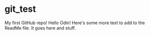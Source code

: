 # git_test
My first GitHub repo!
Hello Odin!
Here's some more text to add to the ReadMe file. It goes here and stuff.
